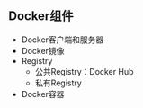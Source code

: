 ## Docker组件
* Docker客户端和服务器
* Docker镜像
* Registry
	* 公共Registry：Docker Hub
	* 私有Registry
* Docker容器

